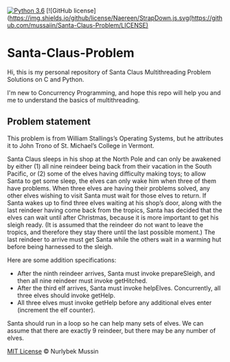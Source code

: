 [![Python 3.6](https://img.shields.io/badge/python-3.6-blue.svg)](https://www.python.org/downloads/release/python-360/)
[![GitHub license](https://img.shields.io/github/license/Naereen/StrapDown.js.svg(https://github.com/mussaiin/Santa-Claus-Problem/LICENSE)


# Santa-Claus-Problem

Hi, this is my personal repository of Santa Claus Multithreading Problem Solutions on C and Python.

I'm new to Concurrency Programming, and hope this repo will help you and me to understand the basics of multithreading.

## Problem statement
This problem is from William Stallings’s Operating Systems, but he attributes it to John Trono of St. Michael’s College in Vermont.

Santa Claus sleeps in his shop at the North Pole and can only be
awakened by either (1) all nine reindeer being back from their vacation in the South Pacific, or (2) some of the elves having difficulty
making toys; to allow Santa to get some sleep, the elves can only
wake him when three of them have problems. When three elves are
having their problems solved, any other elves wishing to visit Santa
must wait for those elves to return. If Santa wakes up to find three
elves waiting at his shop’s door, along with the last reindeer having
come back from the tropics, Santa has decided that the elves can
wait until after Christmas, because it is more important to get his
sleigh ready. (It is assumed that the reindeer do not want to leave
the tropics, and therefore they stay there until the last possible moment.) The last reindeer to arrive must get Santa while the others
wait in a warming hut before being harnessed to the sleigh.

Here are some addition specifications:
- After the ninth reindeer arrives, Santa must invoke prepareSleigh, and
then all nine reindeer must invoke getHitched.
- After the third elf arrives, Santa must invoke helpElves. Concurrently,
all three elves should invoke getHelp.
- All three elves must invoke getHelp before any additional elves enter
(increment the elf counter).

Santa should run in a loop so he can help many sets of elves. We can assume
that there are exactly 9 reindeer, but there may be any number of elves.

[MIT License](./LICENSE) © Nurlybek Mussin
